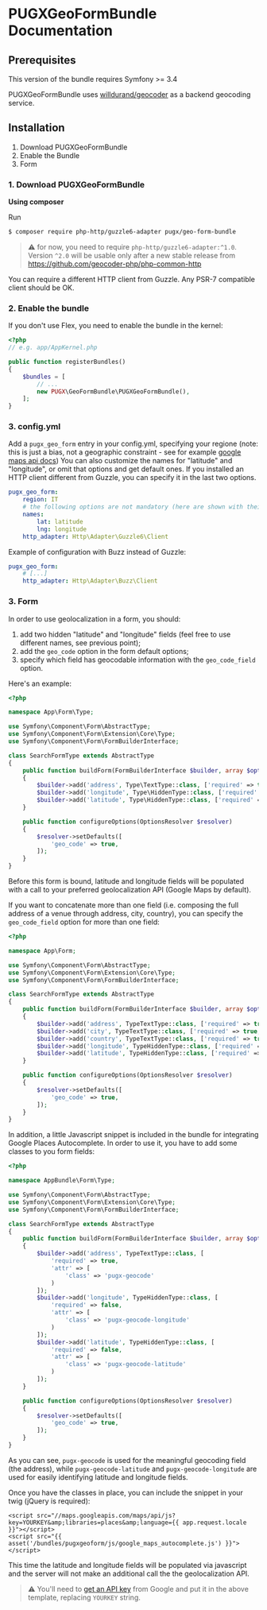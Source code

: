 PUGXGeoFormBundle Documentation
===============================

## Prerequisites

This version of the bundle requires Symfony >= 3.4

PUGXGeoFormBundle uses [willdurand/geocoder](https://packagist.org/packages/willdurand/geocoder) as a backend geocoding service.

## Installation

1. Download PUGXGeoFormBundle
2. Enable the Bundle
3. Form

### 1. Download PUGXGeoFormBundle

**Using composer**

Run

``` bash
$ composer require php-http/guzzle6-adapter pugx/geo-form-bundle
```

>⚠️ for now, you need to require `php-http/guzzle6-adapter:^1.0`.
> Version `^2.0` will be usable only after a new stable release
> from https://github.com/geocoder-php/php-common-http

You can require a different HTTP client from Guzzle. Any PSR-7 compatible client should be OK.

### 2. Enable the bundle

If you don't use Flex, you need to enable the bundle in the kernel:

``` php
<?php
// e.g. app/AppKernel.php

public function registerBundles()
{
    $bundles = [
        // ...
        new PUGX\GeoFormBundle\PUGXGeoFormBundle(),
    ];
}
```

### 3. config.yml

Add a `pugx_geo_form` entry in your config.yml, specifying your regione
(note: this is just a bias, not a geographic constraint - see for example
[google maps api docs](https://developers.google.com/maps/documentation/geocoding/?hl=it-IT&csw=1#RegionCodes))
You can also customize the names for "latitude" and "longitude", or omit that options and get default ones.
If you installed an HTTP client different from Guzzle, you can specify it in the last two options.

``` yml
pugx_geo_form:
    region: IT
    # the following options are not mandatory (here are shown with their default value)
    names:
        lat: latitude
        lng: longitude
    http_adapter: Http\Adapter\Guzzle6\Client
```

Example of configuration with Buzz instead of Guzzle:

``` yml
pugx_geo_form:
    # [...]
    http_adapter: Http\Adapter\Buzz\Client
```


### 3. Form

In order to use geolocalization in a form, you should:

1. add two hidden "latitude" and "longitude" fields (feel free to use different names, see previous point);
2. add the `geo_code` option in the form default options;
3. specify which field has geocodable information with the `geo_code_field` option.

Here's an example:

``` php
<?php

namespace App\Form\Type;

use Symfony\Component\Form\AbstractType;
use Symfony\Component\Form\Extension\Core\Type;
use Symfony\Component\Form\FormBuilderInterface;

class SearchFormType extends AbstractType
{
    public function buildForm(FormBuilderInterface $builder, array $options)
    {
        $builder->add('address', Type\TextType::class, ['required' => true, 'geo_code_field' => true]);
        $builder->add('longitude', Type\HiddenType::class, ['required' => false]);
        $builder->add('latitude', Type\HiddenType::class, ['required' => false]);
    }

    public function configureOptions(OptionsResolver $resolver)
    {
        $resolver->setDefaults([
            'geo_code' => true,
        ]);
    }
}
```

Before this form is bound, latitude and longitude fields will be populated with a call to your preferred geolocalization
API (Google Maps by default).

If you want to concatenate more than one field (i.e. composing the full address of a venue through address, city, country),
you can specify the `geo_code_field` option for more than one field:

``` php
<?php

namespace App\Form;

use Symfony\Component\Form\AbstractType;
use Symfony\Component\Form\Extension\Core\Type;
use Symfony\Component\Form\FormBuilderInterface;

class SearchFormType extends AbstractType
{
    public function buildForm(FormBuilderInterface $builder, array $options)
    {
        $builder->add('address', TypeTextType::class, ['required' => true, 'geo_code_field' => true]);
        $builder->add('city', TypeTextType::class, ['required' => true, 'geo_code_field' => true]);
        $builder->add('country', TypeTextType::class, ['required' => true, 'geo_code_field' => true]);
        $builder->add('longitude', TypeHiddenType::class, ['required' => false]);
        $builder->add('latitude', TypeHiddenType::class, ['required' => false]);
    }

    public function configureOptions(OptionsResolver $resolver)
    {
        $resolver->setDefaults([
            'geo_code' => true,
        ]);
    }
}

```

In addition, a little Javascript snippet is included in the bundle for integrating Google Places Autocomplete.
In order to use it, you have to add some classes to you form fields:

``` php
<?php

namespace AppBundle\Form\Type;

use Symfony\Component\Form\AbstractType;
use Symfony\Component\Form\Extension\Core\Type;
use Symfony\Component\Form\FormBuilderInterface;

class SearchFormType extends AbstractType
{
    public function buildForm(FormBuilderInterface $builder, array $options)
    {
        $builder->add('address', TypeTextType::class, [
            'required' => true,
            'attr' => [
                'class' => 'pugx-geocode'
            )
        ]);
        $builder->add('longitude', TypeHiddenType::class, [
            'required' => false,
            'attr' => [
                'class' => 'pugx-geocode-longitude'
            )
        ]);
        $builder->add('latitude', TypeHiddenType::class, [
            'required' => false,
            'attr' => [
                'class' => 'pugx-geocode-latitude'
            )
        ]);
    }

    public function configureOptions(OptionsResolver $resolver)
    {
        $resolver->setDefaults([
            'geo_code' => true,
        ]);
    }
}

```

As you can see, `pugx-geocode` is used for the meaningful geocoding field (the address), while `pugx-geocode-latitude`
and `pugx-geocode-longitude` are used for easily identifying latitude and longitude fields.

Once you have the classes in place, you can include the snippet in your twig (jQuery is required):

``` html+jinja
<script src="//maps.googleapis.com/maps/api/js?key=YOURKEY&amp;libraries=places&amp;language={{ app.request.locale }}"></script>
<script src="{{ asset('/bundles/pugxgeoform/js/google_maps_autocomplete.js') }}"></script>

```

This time the latitude and longitude fields will be populated via javascript and the server will not make an additional
call the the geolocalization API.

> ⚠  You'll need to [get an API key](https://developers.google.com/maps/documentation/javascript/get-api-key)
> from Google and put it in the above template, replacing `YOURKEY` string.

